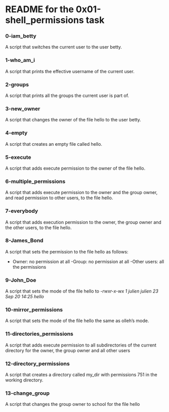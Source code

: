 # README for the 0x01-shell_permissions task

### 0-iam_betty
 A script that switches the current user to the user betty.

### 1-who_am_i
A script that prints the effective username of the current user.

### 2-groups
A  script that prints all the groups the current user is part of.

### 3-new_owner 
A script that changes the owner of the file hello to the user betty.

### 4-empty
A script that creates an empty file called hello.

### 5-execute
A script that adds execute permission to the owner of the file hello.

### 6-multiple_permissions
A script that adds execute permission to the owner and the group owner, and read permission to other users, to the file hello.

### 7-everybody
A script that adds execution permission to the owner, the group owner and the other users, to the file hello.

### 8-James_Bond
A script that sets the permission to the file hello as follows:
- Owner: no permission at all
-Group: no permission at all
-Other users: all the permissions

### 9-John_Doe
A script that sets the mode of the file hello to *-rwxr-x-wx 1 julien julien 23 Sep 20 14:25 hello*

### 10-mirror_permissions
A script that sets the mode of the file hello the same as olleh’s mode.

### 11-directories_permissions
A script that adds execute permission to all subdirectories of the current directory for the owner, the group owner and all other users

### 12-directory_permissions
A script that creates a directory called my_dir with permissions 751 in the working directory.

### 13-change_group
A script that changes the group owner to school for the file hello
